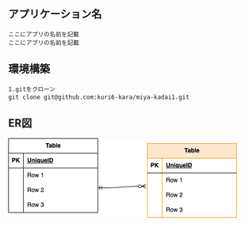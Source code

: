## アプリケーション名
```
ここにアプリの名前を記載
ここにアプリの名前を記載
```

## 環境構築
```
1.gitをクローン
git clone git@github.com:kuri6-kara/miya-kadai1.git
```

## ER図
![ER図](ER.drawio.png)
